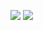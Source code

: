 ![](http://github-profile-summary-cards.vercel.app/api/cards/profile-details?username=bruma1994&theme=default)
![](http://github-profile-summary-cards.vercel.app/api/cards/repos-per-language?username=bruma1994&theme=default)
